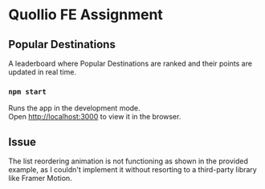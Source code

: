 # Quollio FE Assignment

## Popular Destinations

A leaderboard where Popular Destinations are ranked and their points are updated in real time.

### `npm start`

Runs the app in the development mode.\
Open [http://localhost:3000](http://localhost:3000) to view it in the browser.

## Issue

The list reordering animation is not functioning as shown in the provided example, as I couldn't implement it without resorting to a third-party library like Framer Motion.
